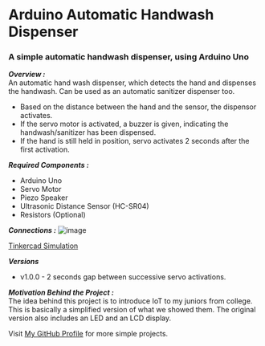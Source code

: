 # Arduino Automatic Handwash Dispenser
### A simple automatic handwash dispenser, using Arduino Uno  

***Overview :***  
An automatic hand wash dispenser, which detects the hand and dispenses the handwash. Can be used as an automatic sanitizer dispenser too.  
- Based on the distance between the hand and the sensor, the dispensor activates.  
- If the servo motor is activated, a buzzer is given, indicating the handwash/sanitizer has been dispensed. 
- If the hand is still held in position, servo activates 2 seconds after the first activation.

***Required Components :***  
- Arduino Uno
- Servo Motor
- Piezo Speaker
- Ultrasonic Distance Sensor (HC-SR04)
- Resistors (Optional)

***Connections :***
![image](https://user-images.githubusercontent.com/77038120/152568551-c6275375-78e0-495f-ae7f-80359ca5c8c5.png)  

[Tinkercad Simulation](https://www.tinkercad.com/things/iDxutfmYfYT)

***Versions***  
- v1.0.0 - 2 seconds gap between successive servo activations.  

***Motivation Behind the Project :***  
The idea behind this project is to introduce IoT to my juniors from college. This is basically a simplified version of what we showed them. The original version also includes an LED and an LCD display.  

Visit [My GitHub Profile](https://github.com/Bharadwaj-R) for more simple projects.
